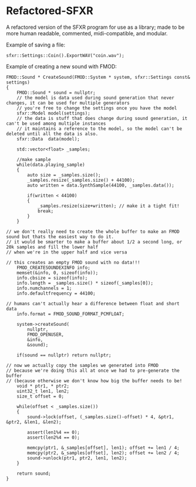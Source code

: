 # Refactored-SFXR
A refactored version of the SFXR program for use as a library; made to be more human readable, commented, midi-compatible, and modular.

Example of saving a file:

	sfxr::Settings::Coin().ExportWAV("coin.wav");
  
Example of creating a new sound with FMOD:

	FMOD::Sound * CreateSound(FMOD::System * system, sfxr::Settings const& settings)
	{
		FMOD::Sound * sound = nullptr;
		// the model is data used during sound generation that never changes, it can be used for multiple generators
		// you're free to change the settings once you have the model
		sfxr::Model model(settings);
		// the data is stuff that does change during sound generation, it can't be used among multiple instances
		// it maintains a reference to the model, so the model can't be deleted until all the data is also.
		sfxr::Data  data(model);
		
		std::vector<float> _samples;
		
		//make sample
		while(data.playing_sample)
		{
			auto size = _samples.size();
			_samples.resize(_samples.size() + 44100);
			auto written = data.SynthSample(44100, _samples.data());

			if(written < 44100)
			{
				_samples.resize(size+written); // make it a tight fit!
				break;
			}
		}
		
	// we don't really need to create the whole buffer to make an FMOD sound but thats the easiest way to do it.
	// it would be smarter to make a buffer about 1/2 a second long, or 20k samples and fill the lower half 
	// when we're in the upper half and vice versa

	// this creates an empty FMOD sound with no data!!!
		FMOD_CREATESOUNDEXINFO info;
		memset(&info, 0, sizeof(info));
		info.cbsize = sizeof(info);
		info.length = _samples.size() * sizeof(_samples[0]);
		info.numchannels = 1;
		info.defaultfrequency = 44100;
		
	// humans can't actually hear a difference between float and short data
		info.format = FMOD_SOUND_FORMAT_PCMFLOAT;  
		
		system->createSound(
			nullptr,
			FMOD_OPENUSER,
			&info,
			&sound);
		
		if(sound == nullptr) return nullptr;
	
	// now we actually copy the samples we generated into FMOD
	// because we're doing this all at once we had to pre-generate the buffer
	// (because otherwise we don't know how big the buffer needs to be!
		void * ptr1, * ptr2;
		uint32_t len1, len2;
		size_t offset = 0;
		
		while(offset < _samples.size())
		{
			sound->lock(offset, (_samples.size()-offset) * 4, &ptr1, &ptr2, &len1, &len2);
		
			assert(len1%4 == 0);
			assert(len2%4 == 0);
		
			memcpy(ptr1, &_samples[offset], len1); offset += len1 / 4;
			memcpy(ptr2, &_samples[offset], len2); offset += len2 / 4;
			sound->unlock(ptr1, ptr2, len1, len2);
		}
		
		return sound;
	}
